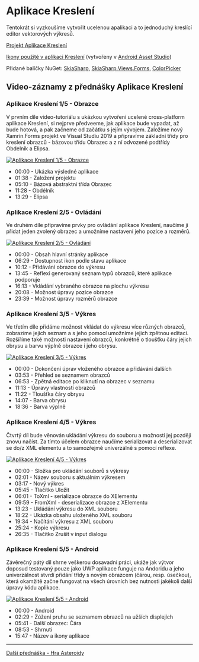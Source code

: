 # Aplikace Kreslení

Tentokrát si vyzkoušíme vytvořit ucelenou apalikaci a to jednoduchý kreslící editor vektorových výkresů.

[Projekt Aplikace Kreslení](https://github.com/PetrVobornik/prednasky/tree/master/Xamarin.Forms/08-Kresleni/Kresleni)

[Ikony použité v aplikaci Kreslení](https://github.com/PetrVobornik/prednasky/raw/master/Xamarin.Forms/08-Kresleni/kresleni-ikony.zip) (vytvořeny v [Android Asset Studio](https://romannurik.github.io/AndroidAssetStudio/))

Přidané balíčky NuGet: [SkiaSharp](https://www.nuget.org/packages/SkiaSharp/), [SkiaSharp.Views.Forms](https://www.nuget.org/packages/SkiaSharp.Views.Forms/), [ColorPicker](https://www.nuget.org/packages/Amporis.Xamarin.Forms.ColorPicker/)


## Video-záznamy z přednášky Aplikace Kreslení

### Aplikace Kreslení 1/5 - Obrazce

V prvním díle video-tutoriálu s ukázkou vytvoření ucelené cross-platform aplikace Kreslení, si nejprve předveeme, jak aplikace bude vypadat, až bude hotová, a pak začneme od začátku s jejím vývojem. Založíme nový Xamrin.Forms projekt ve Visual Studiu 2019 a připravíme základní třídy pro kreslení obrazců - bázovou třídu Obrazec a z ní odvozené podtřídy Obdelnik a Elipsa.

[![Aplikace Kreslení 1/5 - Obrazce](https://img.youtube.com/vi/gGIWSDz1i8E/0.jpg)](https://www.youtube.com/watch?v=gGIWSDz1i8E)

* 00:00 - Ukázka výsledné aplikace
* 01:38 - Založení projektu
* 05:10 - Bázová abstraktní třída Obrazec
* 11:28 - Obdélník
* 13:29 - Elipsa


### Aplikace Kreslení 2/5 - Ovládání

Ve druhém díle připravíme prvky pro ovládání aplikace Kreslení, naučíme ji přidat jeden zvolený obrazec a umožníme nastavení jeho pozice a rozměrů.

[![Aplikace Kreslení 2/5 - Ovládání](https://img.youtube.com/vi/ticE5EtMgcI/0.jpg)](https://www.youtube.com/watch?v=ticE5EtMgcI)

* 00:00 - Obsah hlavní stránky aplikace
* 06:29 - Dostupnost ikon podle stavu aplikace
* 10:12 - Přidávání obrazce do výkresu
* 13:45 - Reflexí generovaný seznam typů obrazců, které aplikace podporuje
* 16:13 - Vkládání vybraného obrazce na plochu výkresu
* 20:08 - Možnost úpravy pozice obrazce
* 23:39 - Možnost úpravy rozměrů obrazce


### Aplikace Kreslení 3/5 - Výkres

Ve třetím díle přidáme možnost vkládat do výkresu více různých obrazců, zobrazíme jejich seznam a s jeho pomocí umožníme jejich zpětnou editaci. Rozšíříme také možnosti nastavení obrazců, konkrétně o tloušťku čáry jejich obrysu a barvu výplně obrazce i jeho obrysu.

[![Aplikace Kreslení 3/5 - Výkres](https://img.youtube.com/vi/SFkRf4V09Xg/0.jpg)](https://www.youtube.com/watch?v=SFkRf4V09Xg)

* 00:00 - Dokončení úprav vloženého obrazce a přidávání dalších
* 03:53 - Přehled se seznamem obrazců
* 06:53 - Zpětná editace po kliknutí na obrazec v seznamu
* 11:13 - Úpravy vlastností obrazců
* 11:22 - Tloušťka čáry obrysu
* 14:07 - Barva obrysu
* 18:36 - Barva výplně


### Aplikace Kreslení 4/5 - Výkres

Čtvrtý díl bude věnován ukládání výkresu do souboru a možnosti jej později znovu načíst. Za tímto účelem obrazce naučíme serializovat a deserializovat se do/z XML elementu a to samozřejmě univerzálně s pomocí reflexe.

[![Aplikace Kreslení 4/5 - Výkres](https://img.youtube.com/vi/861Dipi8wg8/0.jpg)](https://www.youtube.com/watch?v=861Dipi8wg8)

* 00:00 - Složka pro ukládání souborů s výkresy
* 02:01 - Název souboru s aktuálním výkresem
* 03:17 - Nový výkres
* 05:45 - Tlačítko Uložit
* 06:01 - ToXml - serializace obrazce do XElementu
* 09:59 - FromXml - deserializace obrazce z XElementu
* 13:23 - Ukládání výkresu do XML souboru
* 18:22 - Ukázka obsahu uloženého XML souboru
* 19:34 - Načítání výkresu z XML souboru
* 25:24 - Kopie výkresu
* 26:35 - Tlačítko Zrušit v input dialogu


### Aplikace Kreslení 5/5 - Android

Závěrečný pátý díl shrne veškerou dosavadní práci, ukáže jak výtvor doposud testovaný pouze jako UWP aplikace funguje na Andoridu a jeho univerzálnost stvrdí přidání třídy s novým obrazcem (čárou, resp. úsečkou), která okamžitě začne fungovat na všech úrovních bez nutnosti jakékoli další úpravy kódu aplikace.

[![Aplikace Kreslení 5/5 - Android](https://img.youtube.com/vi/SquFQt_S8kg/0.jpg)](https://www.youtube.com/watch?v=SquFQt_S8kg)

* 00:00 - Android
* 02:29 - Zúžení pruhu se seznamem obrazců na užších displejích
* 05:41 - Další obrazec: Čára
* 08:53 - Shrnutí
* 15:47 - Název a ikony aplikace

---

[Další přednáška - Hra Asteroidy](https://github.com/PetrVobornik/prednasky/tree/master/Xamarin.Forms/09-Hra)
